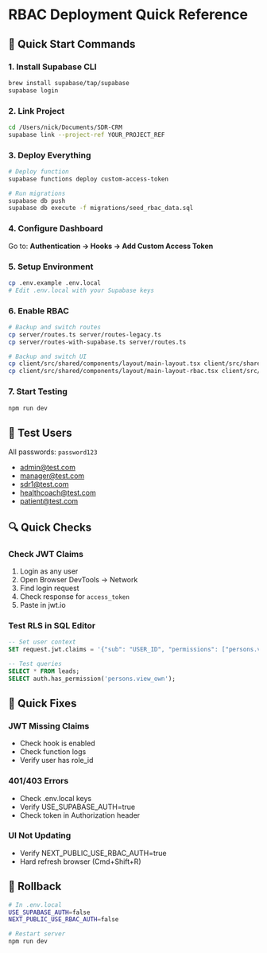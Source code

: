 # RBAC Deployment Quick Reference

## 🚀 Quick Start Commands

### 1. Install Supabase CLI
```bash
brew install supabase/tap/supabase
supabase login
```

### 2. Link Project
```bash
cd /Users/nick/Documents/SDR-CRM
supabase link --project-ref YOUR_PROJECT_REF
```

### 3. Deploy Everything
```bash
# Deploy function
supabase functions deploy custom-access-token

# Run migrations
supabase db push
supabase db execute -f migrations/seed_rbac_data.sql
```

### 4. Configure Dashboard
Go to: **Authentication → Hooks → Add Custom Access Token**

### 5. Setup Environment
```bash
cp .env.example .env.local
# Edit .env.local with your Supabase keys
```

### 6. Enable RBAC
```bash
# Backup and switch routes
cp server/routes.ts server/routes-legacy.ts
cp server/routes-with-supabase.ts server/routes.ts

# Backup and switch UI
cp client/src/shared/components/layout/main-layout.tsx client/src/shared/components/layout/main-layout-legacy.tsx
cp client/src/shared/components/layout/main-layout-rbac.tsx client/src/shared/components/layout/main-layout.tsx
```

### 7. Start Testing
```bash
npm run dev
```

## 📱 Test Users
All passwords: `password123`
- admin@test.com
- manager@test.com
- sdr1@test.com
- healthcoach@test.com
- patient@test.com

## 🔍 Quick Checks

### Check JWT Claims
1. Login as any user
2. Open Browser DevTools → Network
3. Find login request
4. Check response for `access_token`
5. Paste in jwt.io

### Test RLS in SQL Editor
```sql
-- Set user context
SET request.jwt.claims = '{"sub": "USER_ID", "permissions": ["persons.view_own"]}';

-- Test queries
SELECT * FROM leads;
SELECT auth.has_permission('persons.view_own');
```

## 🚨 Quick Fixes

### JWT Missing Claims
- Check hook is enabled
- Check function logs
- Verify user has role_id

### 401/403 Errors
- Check .env.local keys
- Verify USE_SUPABASE_AUTH=true
- Check token in Authorization header

### UI Not Updating
- Verify NEXT_PUBLIC_USE_RBAC_AUTH=true
- Hard refresh browser (Cmd+Shift+R)

## 🔄 Rollback
```bash
# In .env.local
USE_SUPABASE_AUTH=false
NEXT_PUBLIC_USE_RBAC_AUTH=false

# Restart server
npm run dev
```